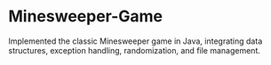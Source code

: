 # Minesweeper-Game
Implemented the classic Minesweeper game in Java, integrating data structures, exception handling, randomization, and file management.
